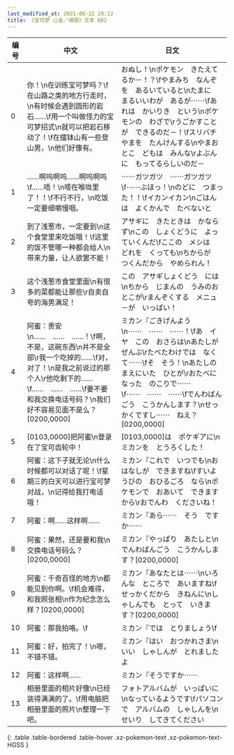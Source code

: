 ```yaml
---
last_modified_at: 2021-06-22 20:12
title: 《宝可梦 心金／魂银》文本 602
---
```

| 编号 | 中文 | 日文 |
| ---- | ---- | ---- |
| 0 | 你！\n在训练宝可梦吗？\f在山路之类的地方行走时，\n有时候会遇到圆形的岩石……\f用一个叫做怪力的宝可梦招式\n就可以把岩石移动了！\f在擂钵山有一些登山男，\n他们好像有。 | おぬし！\nポケモン　きたえてるか－！？\fやまみち　なんぞを　あるいていると\nたまに　まるいいわが　あるが⋯⋯\fあれは　かいりき　という\nポケモンの　わざで\rうごかすことが　できるのだ－！\fスリバチやまを　たんけんする\nやまおとこ　どもは　みんな\rよぶんに　もってるらしいのだ－ |
| 1 | ……啊呜啊呜……啊呜啊呜\f……唔！\n噎在喉咙里了！！\f不行不行，\n吃饭一定要细嚼慢咽。 | ⋯⋯ガツガツ　⋯⋯ガツガツ\f⋯⋯ぶほっ！\nのどに　つまった！！\fイカンイカン\nごはんは　よくかんで　たべないと |
| 2 | 到了浅葱市，一定要到\n这个食堂里来吃饭哦！\f这里的饭不管哪一种都会给人\n带来力量，让人欲罢不能！ | アサギに　きたときは　かならず\nこの　しょくどうに　よっていくんだ\fここの　メシは　どれを　くっても\nちからが　つくんだから　やめられん！ |
| 3 | 这个浅葱市食堂里面\n有很多的菜都能让那些\r自卖自夸的海男满足！ | この　アサギしょくどう　には\nちから　じまんの　うみのおとこが\rまんぞくする　メニュ－が　いっぱい！ |
| 4 | 阿蜜：贵安\n……　……　……！\f啊，不是，这碗东西\n并不是全部\r我一个吃掉的……\f对，对了！\n是我之前说过的那个人\r他吃剩下的……\f……　……　……\f要不要和我交换电话号码？\n我们好不容易见面不是么？[0200,0000] | ミカン『ごきげんよう\n⋯⋯　⋯⋯　⋯⋯！\fあ　イヤ　この　おさらは\nあたしが　ぜんぶ\rたべたわけでは　なく　て⋯⋯\fそ　そう！\nあたしの　まえにいた　ひとが\rおたべに　なった　のこりで⋯⋯\f⋯⋯　⋯⋯　⋯⋯\fでんわばんごう　こうかんします？\nせっかくですし⋯⋯　ねえ？[0200,0000] |
| 5 | [0103,0000]把阿蜜\n登录在了宝可齿轮中！ | [0103,0000]は　ポケギアに\nミカンを　とうろくした！ |
| 6 | 阿蜜：这下子就无论\n什么时候都可以对话了呢！\f星期三的白天可以进行宝可梦对战，\n记得给我打电话哦！ | ミカン『これで　いつでも\nおはなしが　できますね\fすいようびの　おひるごろ　なら\nポケモンで　おあいて　できますから\rおでんわ　くださいね！ |
| 7 | 阿蜜：啊……这样啊…… | ミカン『あら⋯⋯　そう　ですか⋯⋯ |
| 8 | 阿蜜：果然，还是要和我\n交换电话号码么？[0200,0000] | ミカン『やっぱり　あたしと\nでんわばんごう　こうかんします？[0200,0000] |
| 9 | 阿蜜：千奇百怪的地方\n都能见到你啊。\f机会难得，和我照张相\n作为纪念怎么样？[0200,0000] | ミカン『あなたとは⋯⋯\nいろんな　ところで　あいますね\fせっかくだから　きねんに\nしゃしんでも　とって　いきます？[0200,0000] |
| 10 | 阿蜜：那我拍咯。\f | ミカン『では　とりましょう\f |
| 11 | 阿蜜：好，拍完了！\n嗯，不错不错。 | ミカン『はい　おつかれさま\nいい　しゃしんが　とれましたよ |
| 12 | 阿蜜：这样啊…… | ミカン『そうですか⋯⋯ |
| 13 | 相册里面的相片好像\n已经装得满满的了。\f用电脑把相册里面的照片\n整理一下吧。 | フォトアルバムが　いっぱいに\nなっているようです\fパソコンで　アルバムの　しゃしんを\nせいり　してきてください |
{: .table .table-bordered .table-hover .xz-pokemon-text .xz-pokemon-text-HGSS }